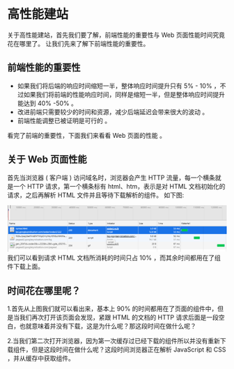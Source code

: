 # 高性能建站

关于高性能建站，首先我们要了解，前端性能的重要性与 Web 页面性能时间究竟花在哪里了。 让我们先来了解下前端性能的重要性。

## 前端性能的重要性

 * 如果我们将后端的响应时间缩短一半，整体响应时间提升只有 5% - 10% ，不过如果我们将前端的性能响应时间，同样是缩短一半，但是整体响应时间提升能达到 40% -50% 。
 * 改进前端只需要较少的时间和资源，减少后端延迟会带来很大的波动 。
 * 前端性能调整已被证明是可行的 。    

看完了前端的重要性，下面我们来看看 Web 页面的性能 。

## 关于 Web 页面性能

首先当浏览器 ( 客户端 ) 访问域名时，浏览器会产生 HTTP 流量，每一个横条就是一个 HTTP 请求，第一个横条标有 html、htm，表示是对 HTML 文档初始化的请求，之后再解析 HTML 文件并且等待下载解析的组件。
如下图:  

<img src="images/01.png"></img>
我们可以看到请求 HTML 文档所消耗的时间只占 10% ，而其余时间都用在了组件下载上面。

## 时间花在哪里呢？

1.首先从上图我们就可以看出来，基本上 90% 的时间都用在了页面的组件中，但是当我们再次打开该页面会发现，紧跟 HTML 的文档的 HTTP 请求后面是一段空白，也就意味着并没有下载，这是为什么呢？那这段时间在做什么呢？

2.当我们第二次打开浏览器，因为第一次缓存过已经下载的组件所以并没有重新下载组件，但是这段时间在做什么呢？这段时间浏览器正在解析 JavaScript 和 CSS ，并从缓存中获取组件。
 
